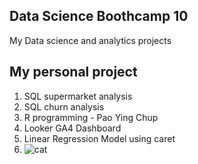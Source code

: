 ## Data Science Boothcamp 10
My Data science and analytics projects

## My personal project
1. SQL supermarket analysis
2. SQL churn analysis
3. R programming - Pao Ying Chup
4. Looker GA4 Dashboard
5. Linear Regression Model using caret
6. ![cat]([https://www.google.com/url?sa=i&url=https%3A%2F%2Fbrainly.ph%2Fquestion%2F19052540%3Fsource%3Darchive&psig=AOvVaw2EQTxYsZfRNacJB0KB2cux&ust=1727079940645000&source=images&cd=vfe&opi=89978449&ved=0CBAQjRxqFwoTCIC0-MOT1ogDFQAAAAAdAAAAABAE](https://www.google.com/url?sa=i&url=https%3A%2F%2Fthunderdungeon.com%2F2024%2F03%2F23%2Fcat-memes-5%2F&psig=AOvVaw1MAz1Ggl1mP9K67Um3JAZo&ust=1727080878536000&source=images&cd=vfe&opi=89978449&ved=0CBQQjRxqFwoTCMi8ouqT1ogDFQAAAAAdAAAAABAE))
